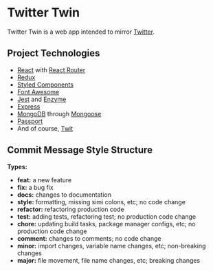 # Twitter Twin

Twitter Twin is a web app intended to mirror [Twitter](https://twitter.com).

## Project Technologies

- [React](https://reactjs.org/) with [React Router](https://reacttraining.com/react-router/)
- [Redux](https://redux.js.org/)
- [Styled Components](https://www.styled-components.com/)
- [Font Awesome](https://fontawesome.com/?from=io)
- [Jest](https://jestjs.io/) and [Enzyme](https://airbnb.io/enzyme/)
- [Express](https://expressjs.com/)
- [MongoDB](https://www.mongodb.com/) through [Mongoose](https://mongoosejs.com/)
- [Passport](http://www.passportjs.org/)
- And of course, [Twit](https://github.com/ttezel/twit)

## Commit Message Style Structure

**Types:**

- **feat:** a new feature
- **fix:** a bug fix
- **docs:** changes to documentation
- **style:** formatting, missing simi colons, etc; no code change
- **refactor:** refactoring production code
- **test:** adding tests, refactoring test; no production code change
- **chore:** updating build tasks, package manager configs, etc; no production code change
- **comment:** changes to comments; no code change
- **minor:** import changes, variable name changes, etc; non-breaking changes
- **major:** file movement, file name changes, etc; breaking changes
